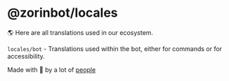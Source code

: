 # @zorinbot/locales

🌎 Here are all translations used in our ecosystem.

`locales/bot` - Translations used within the bot, either for commands or for accessibility.

Made with 💙 by a lot of [people][team]

<!-- Variables -->
[team]: https://zorin.com.br/team